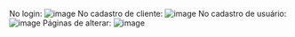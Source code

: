 No login:
![image](https://github.com/ICEI-PUC-Minas-PMV-SInt/pmv-sint-2023-1-e3-proj-back-t1-time4-estilo-livre/assets/80776887/44268e3e-8512-459c-b720-d2384a42ea94)
No cadastro de cliente: 
![image](https://github.com/ICEI-PUC-Minas-PMV-SInt/pmv-sint-2023-1-e3-proj-back-t1-time4-estilo-livre/assets/80776887/8ae86ad5-880a-4e28-bbe1-691555fb7b07)
No cadastro de usuário:
![image](https://github.com/ICEI-PUC-Minas-PMV-SInt/pmv-sint-2023-1-e3-proj-back-t1-time4-estilo-livre/assets/80776887/e50a284a-beb7-41e2-abfd-d6f99095956a)
Páginas de alterar:
![image](https://github.com/ICEI-PUC-Minas-PMV-SInt/pmv-sint-2023-1-e3-proj-back-t1-time4-estilo-livre/assets/80776887/3983d1cc-43dd-456f-bb03-9c3e9370d29a)

